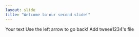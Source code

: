 ```yaml
---
layout: slide
title: "Welcome to our second slide!"
---
```

Your text
Use the left arrow to go back!
Add tweee1234's file
